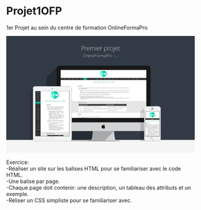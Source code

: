 # Projet1OFP
1er Projet au sein du centre de formation OnlineFormaPro

![alt tag](Projet1Mockup.png)


Exercice: <br/>
-Réaliser un site sur les balises HTML pour se familiariser avec le code HTML.<br/>
-Une balise par page.<br/>
-Chaque page doit contenir: une description, un tableau des attributs et un exemple.<br/>
-Réliser un CSS simpliste pour se familiariser avec.<br/>

